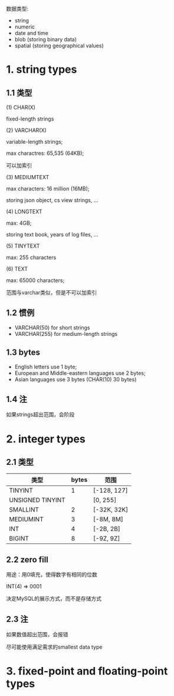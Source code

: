 数据类型:
- string
- numeric
- date and time
- blob (storing binary data)
- spatial (storing geographical values)

# 1. string types

## 1.1 类型
(1) CHAR(X)  
  
fixed-length strings

(2) VARCHAR(X)  
  
variable-length strings;
  
max charactres: 65,535 (64KB);
  
可以加索引

(3) MEDIUMTEXT
  
max characters: 16 million (16MB); 
  
storing json object, cs view strings, ...

(4) LONGTEXT  
  
max: 4GB; 
  
storing text book, years of log files, ...

(5) TINYTEXT 

max: 255 characters

(6) TEXT  

max: 65000 characters;

范围与varchar类似，但是不可以加索引

## 1.2 惯例
- VARCHAR(50)  for short strings
- VARCHAR(255)  for medium-length strings

## 1.3 bytes
- English letters use 1 byte;
- European and Middle-eastern languages use 2 bytes;
- Asian languages use 3 bytes (CHAR(10)  30 bytes)

## 1.4 注
如果strings超出范围，会阶段

# 2. integer types

## 2.1 类型

|类型|bytes|范围|
|---|---|---|
|TINYINT|1|[-128, 127]
|UNSIGNED TINYINT||[0, 255]|
|SMALLINT|2|[-32K, 32K]|
|MEDIUMINT|3|[-8M, 8M]|
|INT|4|[-2B, 2B]|
|BIGINT|8|[-9Z, 9Z]|

## 2.2 zero fill

用途：用0填充，使得数字有相同的位数

INT(4) => 0001

决定MySQL的展示方式，而不是存储方式

## 2.3 注

如果数值超出范围，会报错

尽可能使用满足需求的smallest data type

# 3. fixed-point and floating-point types













